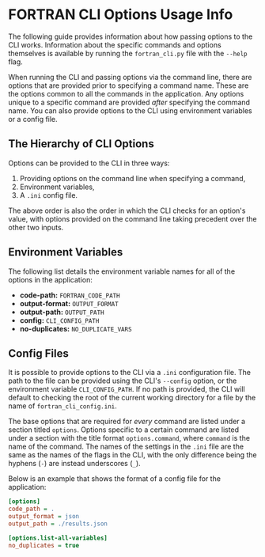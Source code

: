 # FORTRAN CLI Options Usage Info

The following guide provides information about how passing options to the CLI works. Information
about the specific commands and options themselves is available by running the `fortran_cli.py` file
with the `--help` flag.

When running the CLI and passing options via the command line, there are options that are provided
prior to specifying a command name. These are the options common to all the commands in the
application. Any options unique to a specific command are provided *after* specifying the command
name. You can also provide options to the CLI using environment variables or a config file.

## The Hierarchy of CLI Options

Options can be provided to the CLI in three ways:

1. Providing options on the command line when specifying a command,
2. Environment variables,
3. A `.ini` config file.

The above order is also the order in which the CLI checks for an option's value, with options
provided on the command line taking precedent over the other two inputs.

## Environment Variables

The following list details the environment variable names for all of the options in the application:

- **code-path:** `FORTRAN_CODE_PATH`
- **output-format:** `OUTPUT_FORMAT`
- **output-path:** `OUTPUT_PATH`
- **config:** `CLI_CONFIG_PATH`
- **no-duplicates:** `NO_DUPLICATE_VARS`

## Config Files

It is possible to provide options to the CLI via a `.ini` configuration file. The path to the file
can be provided using the CLI's `--config` option, or the environment variable `CLI_CONFIG_PATH`. If
no path is provided, the CLI will default to checking the root of the current working directory for
a file by the name of `fortran_cli_config.ini`.

The base options that are required for *every* command are listed under a section titled `options`.
Options specific to a certain command are listed under a section with the title format
`options.command`, where `command` is the name of the command. The names of the settings in the
`.ini` file are the same as the names of the flags in the CLI, with the only difference being the
hyphens (`-`) are instead underscores (`_`).

Below is an example that shows the format of a config file for the application:

```ini
[options]
code_path = .
output_format = json
output_path = ./results.json

[options.list-all-variables]
no_duplicates = true
```
